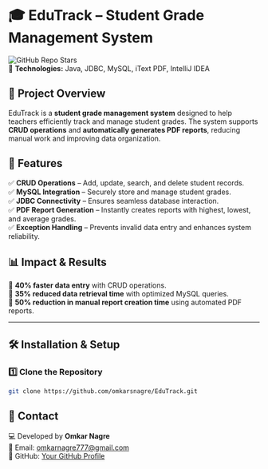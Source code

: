 # 🎓 EduTrack – Student Grade Management System  

![GitHub Repo Stars](https://img.shields.io/github/stars/omkarsnagre/EduTrack?style=social)  
📌 **Technologies:** Java, JDBC, MySQL, iText PDF, IntelliJ IDEA  

## 🚀 Project Overview  
EduTrack is a **student grade management system** designed to help teachers efficiently track and manage student grades. The system supports **CRUD operations** and **automatically generates PDF reports**, reducing manual work and improving data organization.  

## 🔹 Features  
✅ **CRUD Operations** – Add, update, search, and delete student records.  
✅ **MySQL Integration** – Securely store and manage student grades.  
✅ **JDBC Connectivity** – Ensures seamless database interaction.  
✅ **PDF Report Generation** – Instantly creates reports with highest, lowest, and average grades.  
✅ **Exception Handling** – Prevents invalid data entry and enhances system reliability.  

## 📊 Impact & Results  
📌 **40% faster data entry** with CRUD operations.  
📌 **35% reduced data retrieval time** with optimized MySQL queries.  
📌 **50% reduction in manual report creation time** using automated PDF reports.  

---

## 🛠 Installation & Setup  

### **1️⃣ Clone the Repository**
```bash
git clone https://github.com/omkarsnagre/EduTrack.git
```
## 📩 Contact  
💻 Developed by **Omkar Nagre**  
📧 Email: [omkarnagre777@gmail.com](mailto:omkarnagre777@gmail.com)  
🔗 GitHub: [Your GitHub Profile](https://github.com/omkarsnagre)  

